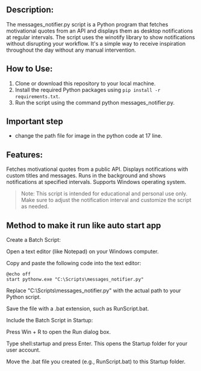 ## Description:

The messages_notifier.py script is a Python program that fetches motivational quotes from an API and displays them as desktop notifications at regular intervals. The script uses the winotify library to show notifications without disrupting your workflow. It's a simple way to receive inspiration throughout the day without any manual intervention.

## How to Use:

1. Clone or download this repository to your local machine.
2. Install the required Python packages using `pip install -r requirements.txt`.
3. Run the script using the command python messages_notifier.py.

## Important step

* change the path file for image in the python code at 17 line.
  
## Features:

Fetches motivational quotes from a public API.
Displays notifications with custom titles and messages.
Runs in the background and shows notifications at specified intervals.
Supports Windows operating system.

> Note:
This script is intended for educational and personal use only. Make sure to adjust the notification interval and customize the script as needed.

## Method to make it run like auto start app

Create a Batch Script:

Open a text editor (like Notepad) on your Windows computer.

Copy and paste the following code into the text editor:

```batch
@echo off
start pythonw.exe "C:\Scripts\messages_notifier.py"
```
Replace "C:\Scripts\messages_notifier.py" with the actual path to your Python script.

Save the file with a .bat extension, such as RunScript.bat.

Include the Batch Script in Startup:

Press Win + R to open the Run dialog box.

Type shell:startup and press Enter. This opens the Startup folder for your user account.

Move the .bat file you created (e.g., RunScript.bat) to this Startup folder.
